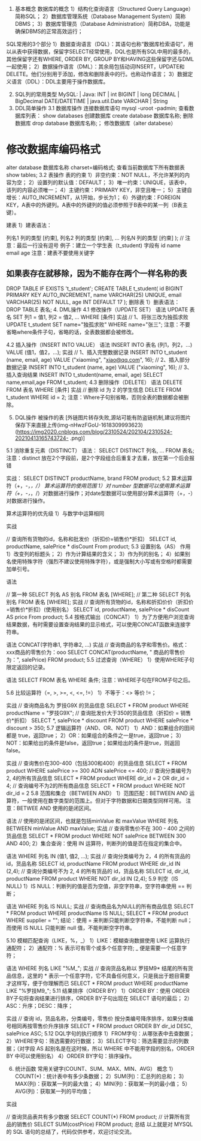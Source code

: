  

1. 基本概念
数据库的概念
1）结构化查询语言（Structured Query Language）简称SQL；
2）数据库管理系统（Database Management System）简称DBMS；
3）数据库管理员（Database Administration）简称DBA，功能是确保DBMS的正常高效运行；

SQL常用的3个部分
1）数据查询语言（DQL）：其语句也称“数据库检索语句”，用以从表中获得数据，保留字SELECT经常使用，DQL也是所有SQL中用的最多的，其他保留字还有WHERE, ORDER BY, GROUP BY和HAVING这些保留字还与DML一起使用；
2）数据操作语言（DML）：其余局包括动词INSERT，UPDATE和DELETE。他们分别用于添加，修改和删除表中的行。也称动作语言；
3）数据定义语言（DDL）：DDL主要用于操作数据库。

2. SQL列的常用类型
MySQL:           |         Java:
INT              |         int
BIGINT           |         long
DECIMAL          |         BigDecimal
DATE/DATETIME    |         java.util.Date
VARCHAR          |         String
3. DDL简单操作
3.1 数据库操作
连接数据库语句
mysql -uroot -padmin;
查看数据库列表：
show databases
创建数据库
create database 数据库名称;
删除数据库
drop database 数据库名称;；
修改数据库（alter databese）
# 修改数据库编码格式
alter database 数据库名称 charset=编码格式;
查看当前数据库下所有数据表
show tables;
3.2 表操作
表的约束
1）非空约束：NOT NULL，不允许某列的内容为空；
2）设置列的默认值：DEFAULT；
3）唯一约束：UNIQUE，该表中，该列的内容必须唯一；
4）主键约束：PRIMARY KEY，非空且唯一；
5）主键自增长：AUTO_INCREMENT，从1开始，步长为1；
6）外键约束：FOREIGN KEY，A表中的外键列。A表中的外键列的值必须参照于B表中的某一列（B表主键）。

建表
1）建表语法：

列名1  列的类型  [约束],
列名2  列的类型  [约束],
...
列名N  列的类型  [约束]
);
// 注意：最后一行没有逗号
例子：建立一个学生表（t_student) 字段有 id name email age
注意：建表不要使用关键字

## 如果表存在就移除，因为不能存在两个一样名称的表
DROP TABLE IF EXISTS 't_student';
CREATE TABLE t_student(
  id    BIGINT          PRIMARY KEY AUTO_INCREMENT,
  name  VARCHAR(25)     UNIQUE,
  email VARCHAR(25)     NOT NULL,
  age   INT             DEFAULT  17
  );
删除表
1）删表语法：
DROP TABLE 表名;
4. DML操作
4.1 修改操作（UPDATE SET）
语法
UPDATE 表名
SET 列1 = 值1, 列2 = 值2, ...
WHERE [条件]
实战
// 1、将张三改为独孤求败
UPDATE t_student SET name="独孤求败" WHERE name="张三";
注意：不要省略where条件子句，省略的话，全表数据都会被修改。

4.2 插入操作（INSERT INTO VALUE）
语法
INSERT INTO 表名 (列1，列2，...) VALUE (值1，值2，...);
实战
// 1、插入完整数据记录
INSERT INTO t_student (name, email, age) VALUE ("xiaoming", "xiao@qq.com", 16);
// 2、插入部分数据记录
INSERT INTO t_student (name, age) VALUE ("xiaoming", 16);
// 3、插入查询结果
INSERT INTO t_student(name, email, age) SELECT name,email,age FROM t_student;
4.3 删除操作（DELETE）
语法
DELETE FROM 表名 WHERE [条件]
实战
// 删除 id 为 2 的学生信息
DELETE FROM t_student WHERE id = 2;
注意：Where子句别省略，否则全表的数据都会被删除。

5. DQL操作
被操作的表
[外链图片转存失败,源站可能有防盗链机制,建议将图片保存下来直接上传(img-nHwzFGoU-1618309993623)(https://img2020.cnblogs.com/blog/2310524/202104/2310524-20210413165743724- .png)]

5.1 消除重复元素（DISTINCT）
语法：
SELECT DISTINCT 列名, ... FROM 表名;
注意：distinct 放在2个字段前，是2个字段组合后重复才去重，放在第一个后会报错

实战：
SELECT DISTINCT productName, brand FROM product;
5.2 算术运算符（+，-，*，/）
算术运算符的使用范围
1）对 number 型数据可以使用算术运算符（+，-，*，/）对数据进行操作；对date型数据可以使用部分算术运算符（+，-）对数据进行操作。

算术运算符的优先级
1）与数学中运算相同

实战

// 查询所有货物的id，名称和批发价（折扣价=销售价*折扣）
SELECT id, productName, salePrice * disCount From product;
5.3 设置别名（AS）
作用
1）改变列的标题头；
2）作为计算结果的含义；
3）作为列的别名；
4）如果别名使用特殊字符（强烈不建议使用特殊字符），或是强制大小写或有空格时都需要加单引号。

语法

// 第一种
SELECT 列名 AS 别名 FROM 表名 [WHERE];
// 第二种
SELECT 列名 别名 FROM 表名 [WHERE];
实战
// 查询所有货物的id，名称和折扣价价（折扣价=销售价*折扣）(使用别名）
SELECT id, productName, salePrice * disCount AS price From product;
5.4 按格式输出（CONCAT）
1）为了方便用户浏览查询结果数据，有时需要设置查询结果的显示格式，可以使用CONCAT函数来连接字符串。

语法
CONCAT(字符串1, 字符串2, ...)
实战
// 查询商品的名字和零售价。格式：xxx商品的零售价为：ooo
SELECT CONCAT(productName, " 商品的零售价为：", salePrice) FROM product;
5.5 过滤查询（WHERE）
1）使用WHERE子句限定返回的记录。

语法
SELECT <selectList> FROM 表名 WHERE 条件;
注意：WHERE子句在FROM子句之后。

5.6 比较运算符（=, >, >=, <, <=, !=）
1）不等于：<> 等价 !=；

实战
// 查询商品名为 罗技G9X 的货品信息
SELECT * FROM product WHERE productName = "罗技G9X";
// 查询批发价大于350的货品信息（折扣价 = 销售价*折扣）
SELECT *, salePrice * discount FROM product WHERE salePrice * discount > 350;
5.7 逻辑运算符（AND、OR、NOT）
1）AND：如果组合的田间都是 true，返回true；
2）OR：如果组合的条件之一是true，返回true；
3）NOT：如果给出的条件是false，返回true；如果给出的条件是true，则返回false。

实战
// 查询售价在300-400（包括300和400）的货品信息
SELECT * FROM product WHERE salePrice >= 300 ADN salePrice <= 400;
// 查询分类编号为2, 4的所有货品信息
SELECT * FROM product WHERE dir_id = 2 OR dir_id = 4;
// 查询编号不为2的所有商品信息
SELECT * FROM product WHERE NOT dir_id = 2
5.8 范围和集合（BETWEEN AND）
1）范围匹配：BETWEEN AND 运算符，一般使用在数字类型的范围上。但对于字符数据和日期类型同样可用。
注意：BETWEE AND 使用的是闭区间。

语法
// 使用的是闭区间，也就是包括minValue 和 maxValue
WHERE 列名 BETWEEN minValue AND maxValue;
实战
// 查询零售价不在 300 - 400 之间的货品信息
SELECT * FROM product WHERE NOT salePrice BETWEEN 300 AND 400;
2）集合查询：使用 IN 运算符，判断列的值是否在指定的集合中。

语法
WHERE 列名 IN (值1, 值2, ...);
实战
// 查询分类编号为 2，4 的所有货品的 id，货品名称
SELECT id, productName FROM product WHERE dir_id IN (2,4);
// 查询分类编号不为 2, 4 的所有货品的 id，货品名称
SELECT id, dir_id, productName FROM product WHERE NOT dir_id IN (2,4);
5.9 判空（IS NULL)
1）IS NULL：判断列的值是否为空值，非空字符串，空字符串使用 == 判断；

语法
WHERE 列名 IS NULL;
实战
// 查询商品名为NULL的所有商品信息
SELECT * FROM product WHERE productName IS NULL;
SELECT * FROM product WHERE supplier = "";
结论：使用 = 来判断只能判断空字符串，不能判断 null；而使用 IS NULL 只能判断 null 值，不能判断空字符串。

5.10 模糊匹配查询（LIKE，%，_）
1）LIKE：模糊查询数据使用 LIKE 运算执行通配符；
2）通配符：% 表示可有零个或多个任意字符; _ 便是需要一个任意字符；

语法
WHERE 列名 LIKE "%M_";
实战
// 查询货品名称以 罗技M9* 结尾的所有货品信息，这里的 * 表示一个任意字符，它不具备任何意义，只是我出于题目需要才这样写，便于你理解而已
SELECT * FROM product WHERE productName LIKE "%罗技M9_";
5.11 结果排序（ORDER BY）
1）ORDER BY：使用 ORDER BY子句将查询结果进行排序，ORDER BY子句出现在 SELECT 语句的最后；
2）ASC：升序；DESC：降序；

实战
// 查询 id，货品名称，分类编号，零售价 按分类编号降序排序，如果分类编号相同再按零售价升序排序
SELECT * FROM product ORDER BY dir_id DESC, salePrice ASC;
5.12 DQL字句的执行顺序
1）FROM字句：从哪张表中去查数据；
2）WHERE字句：筛选需要的行数据；
3）SELECT字句：筛选需要显示的列数据；（对字段 AS 起别名是在这时候，所以 WHERE 中不能用字段的别名，ORDER BY 中可以使用别名）
4）ORDER BY字句：排序操作。

6. 统计函数
常用关键字(COUNT、SUM、MAX、MIN、AVG）
概念
1）COUNT(*)：统计表中有多少条数据；
2）SUM(列)：汇总列的总和；
3）MAX(列)：获取某一列的最大值；
4）MIN(列)：获取某一列的最小值；
5）AVG(列)：获取某一列的平均值；

实战

// 查询货品表共有多少数据
SELECT COUNT(*) FROM product;
// 计算所有货品的销售价
SELECT SUM(costPrice) FROM product;
总结
以上就是对 MYSQL的 SQL 语句的总结了，代码仅供参考，欢迎讨论交流。
